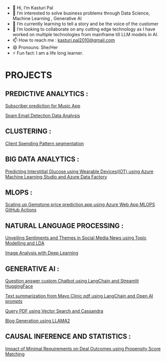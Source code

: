- 👋 Hi, I’m Kasturi Pal
- 👀 I’m interested to solve business problems through Data Science, Machine Learning , Generative AI
- 🌱 I’m currently learning to tell a story and be the voice of the customer
- 💞️ I’m looking to collaborate on any cutting edge technology as I have worked on multiple technologies from mainframe till LLM models in AI.
- 📫 How to reach me : kasturi.pal2010@gmail.com
- 😄 Pronouns: She/Her
- ⚡ Fun fact: I am a life long learner.

<!---
palkast/palkast is a ✨ special ✨ repository because its `README.md` (this file) appears on your GitHub profile.
You can click the Preview link to take a look at your changes.
--->
# PROJECTS

## PREDICTIVE ANALYTICS :

[Subscriber prediction for Music App](https://github.com/palkast/Predictive-Analysis-Marketing-Campaign/tree/main)

[Spam Email Detection Data Analysis](https://github.com/palkast/Spam-Email-Detection-Data-Analysis)

## CLUSTERING :

[Client Spending Pattern segmentation](https://github.com/palkast/Client-Spending-Pattern-segmentation)

## BIG DATA ANALYTICS :

[Predicting Interstitial Glucose using Wearable Devices(IOT) using Azure Machine Learning Studio and Azure Data Factory](https://github.com/palkast/team8trendsmarket2023)

## MLOPS :

[Scaling up Gemstone price prediction app using Azure Web App MLOPS GitHub Actions](https://github.com/palkast/mlregression)

## NATURAL LANGUAGE PROCESSING :

[Unveiling Sentiments and Themes in Social Media News using Topic Modelling and LDA](https://github.com/palkast/Unveiling-Sentiments-and-Themes-in-Social-Media-News-using-Topic-Modeling)

[Image Analysis with Deep Learning](https://github.com/palkast/DeepNeuralNetwork_Transfer_Learning_ImageRepresentation)

## GENERATIVE AI :

[Question answer custom Chatbot using LangChain and Streamlit HuggingFace](https://github.com/palkast/LangchainQ-AChatbot_HuggingFace)

[Text summarization from Mayo Clinic pdf using LangChain and Open AI prompts](https://github.com/palkast/Text-Summarization-using-Langchain-and-Open-AI-LLMs-)

[Query PDF using Vector Search and Cassandra](https://github.com/palkast/PDFVectorQuery)

[Blog Generation using LLAMA2](https://github.com/palkast/Blog_generation_LLM_App_LLAMA2)

## CAUSAL INFERENCE AND STATISTICS :

[Impact of Minimal Requirements on Deal Outcomes using Propensity Score Matching](https://github.com/palkast/Causal-Inference-using-Propensity-Score-Matching)                                                                                      



